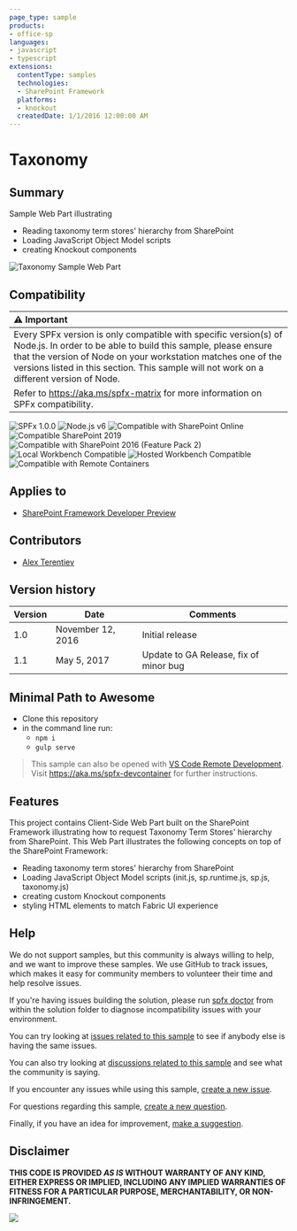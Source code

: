 ```yaml
---
page_type: sample
products:
- office-sp
languages:
- javascript
- typescript
extensions:
  contentType: samples
  technologies:
  - SharePoint Framework
  platforms:
  - knockout
  createdDate: 1/1/2016 12:00:00 AM
---
```

# Taxonomy

## Summary

Sample Web Part illustrating

* Reading taxonomy term stores' hierarchy from SharePoint
* Loading JavaScript Object Model scripts
* creating Knockout components

![Taxonomy Sample Web Part](./assets/Taxonomy.png)

## Compatibility

| :warning: Important          |
|:---------------------------|
| Every SPFx version is only compatible with specific version(s) of Node.js. In order to be able to build this sample, please ensure that the version of Node on your workstation matches one of the versions listed in this section. This sample will not work on a different version of Node.|
|Refer to <https://aka.ms/spfx-matrix> for more information on SPFx compatibility.   |

![SPFx 1.0.0](https://img.shields.io/badge/SPFx-1.0.0-green.svg)
![Node.js v6](https://img.shields.io/badge/Node.js-v6-green.svg)
![Compatible with SharePoint Online](https://img.shields.io/badge/SharePoint%20Online-Compatible-green.svg)
![Compatible SharePoint 2019](https://img.shields.io/badge/SharePoint%20Server%202019-Compatible-green.svg)
![Compatible with SharePoint 2016 (Feature Pack 2)](https://img.shields.io/badge/SharePoint%20Server%202016%20(Feature%20Pack%202)-Compatible-green.svg)
![Local Workbench Compatible](https://img.shields.io/badge/Local%20Workbench-Compatible-green.svg)
![Hosted Workbench Compatible](https://img.shields.io/badge/Hosted%20Workbench-Compatible-green.svg)
![Compatible with Remote Containers](https://img.shields.io/badge/Remote%20Containers-Compatible-green.svg)

## Applies to

* [SharePoint Framework Developer Preview](https://learn.microsoft.com/sharepoint/dev/spfx/sharepoint-framework-overview)

## Contributors

* [Alex Terentiev](https://github.com/AJIXuMuK)

## Version history

Version|Date|Comments
-------|----|--------
1.0|November 12, 2016|Initial release
1.1|May 5, 2017|Update to GA Release, fix of minor bug

## Minimal Path to Awesome

* Clone this repository
* in the command line run:
  * `npm i`
  * `gulp serve`

> This sample can also be opened with [VS Code Remote Development](https://code.visualstudio.com/docs/remote/remote-overview). Visit <https://aka.ms/spfx-devcontainer> for further instructions.

## Features

This project contains Client-Side Web Part built on the SharePoint Framework illustrating how to request Taxonomy Term Stores' hierarchy from SharePoint.
This Web Part illustrates the following concepts on top of the SharePoint Framework:

* Reading taxonomy term stores' hierarchy from SharePoint
* Loading JavaScript Object Model scripts (init.js, sp.runtime.js, sp.js, taxonomy.js)
* creating custom Knockout components
* styling HTML elements to match Fabric UI experience

## Help

We do not support samples, but this community is always willing to help, and we want to improve these samples. We use GitHub to track issues, which makes it easy for  community members to volunteer their time and help resolve issues.

If you're having issues building the solution, please run [spfx doctor](https://pnp.github.io/cli-microsoft365/cmd/spfx/spfx-doctor/) from within the solution folder to diagnose incompatibility issues with your environment.

You can try looking at [issues related to this sample](https://github.com/pnp/sp-dev-fx-webparts/issues?q=label%3A%22sample%3A%20knockout-taxonomy%22) to see if anybody else is having the same issues.

You can also try looking at [discussions related to this sample](https://github.com/pnp/sp-dev-fx-webparts/discussions?discussions_q=knockout-taxonomy) and see what the community is saying.

If you encounter any issues while using this sample, [create a new issue](https://github.com/pnp/sp-dev-fx-webparts/issues/new?assignees=&labels=Needs%3A+Triage+%3Amag%3A%2Ctype%3Abug-suspected%2Csample%3A%20knockout-taxonomy&template=bug-report.yml&sample=knockout-taxonomy&authors=@AJIXuMuK&title=knockout-taxonomy%20-%20).

For questions regarding this sample, [create a new question](https://github.com/pnp/sp-dev-fx-webparts/issues/new?assignees=&labels=Needs%3A+Triage+%3Amag%3A%2Ctype%3Aquestion%2Csample%3A%20knockout-taxonomy&template=question.yml&sample=knockout-taxonomy&authors=@AJIXuMuK&title=knockout-taxonomy%20-%20).

Finally, if you have an idea for improvement, [make a suggestion](https://github.com/pnp/sp-dev-fx-webparts/issues/new?assignees=&labels=Needs%3A+Triage+%3Amag%3A%2Ctype%3Aenhancement%2Csample%3A%20knockout-taxonomy&template=suggestion.yml&sample=knockout-taxonomy&authors=@AJIXuMuK&title=knockout-taxonomy%20-%20).

## Disclaimer

**THIS CODE IS PROVIDED *AS IS* WITHOUT WARRANTY OF ANY KIND, EITHER EXPRESS OR IMPLIED, INCLUDING ANY IMPLIED WARRANTIES OF FITNESS FOR A PARTICULAR PURPOSE, MERCHANTABILITY, OR NON-INFRINGEMENT.**

<img src="https://m365-visitor-stats.azurewebsites.net/sp-dev-fx-webparts/samples/knockout-taxonomy" />
